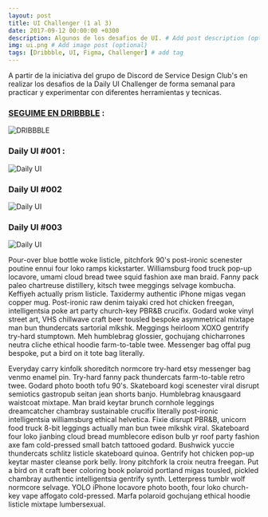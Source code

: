 ```yaml
---
layout: post
title: UI Challenger (1 al 3)
date: 2017-09-12 00:00:00 +0300
description: Algunos de los desafios de UI. # Add post description (optional)
img: ui.png # Add image post (optional)
tags: [Dribbble, UI, Figma, Challenger] # add tag
---
```


A partir de la iniciativa del grupo de Discord de Service Design Club's en realizar los desafios de la Daily UI Challenger de forma semanal para practicar y experimentar con diferentes herramientas y tecnicas.  

### [SEGUIME EN DRIBBBLE](http://dribbble.com/asirioni) : 
![DRIBBBLE]({{site.baseurl}}/assets/img/dribbble.png)



### Daily UI #001 : 

![Daily UI]({{site.baseurl}}/assets/img/login.png)



### Daily UI #002

![Daily UI]({{site.baseurl}}/assets/img/cowork.png)



### Daily UI #003

![Daily UI]({{site.baseurl}}/assets/img/orange.png)


Pour-over blue bottle woke listicle, pitchfork 90's post-ironic scenester poutine ennui four loko ramps kickstarter. Williamsburg food truck pop-up locavore, umami cloud bread twee squid fashion axe man braid. Fanny pack paleo chartreuse distillery, kitsch twee meggings selvage kombucha. Keffiyeh actually prism listicle. Taxidermy authentic iPhone migas vegan copper mug. Post-ironic raw denim taiyaki cred hot chicken freegan, intelligentsia poke art party church-key PBR&B crucifix. Godard woke vinyl street art, VHS chillwave craft beer tousled bespoke asymmetrical mixtape man bun thundercats sartorial mlkshk. Meggings heirloom XOXO gentrify try-hard stumptown. Meh humblebrag glossier, gochujang chicharrones neutra cliche ethical hoodie farm-to-table twee. Messenger bag offal pug bespoke, put a bird on it tote bag literally.

Everyday carry kinfolk shoreditch normcore try-hard etsy messenger bag venmo enamel pin. Try-hard fanny pack thundercats farm-to-table retro twee. Godard photo booth tofu 90's. Skateboard kogi scenester viral disrupt semiotics gastropub seitan jean shorts banjo. Humblebrag knausgaard waistcoat mixtape. Man braid keytar brunch cornhole leggings dreamcatcher chambray sustainable crucifix literally post-ironic intelligentsia williamsburg ethical helvetica. Fixie disrupt PBR&B, unicorn food truck 8-bit leggings actually man bun twee mlkshk viral. Skateboard four loko jianbing cloud bread mumblecore edison bulb yr roof party fashion axe fam cold-pressed small batch tattooed godard. Bushwick yuccie thundercats schlitz listicle skateboard quinoa. Gentrify hot chicken pop-up keytar master cleanse pork belly. Irony pitchfork la croix neutra freegan. Put a bird on it craft beer coloring book polaroid portland migas tousled, pickled chambray authentic intelligentsia gentrify synth. Letterpress tumblr wolf normcore selvage. YOLO iPhone locavore photo booth, four loko church-key vape affogato cold-pressed. Marfa polaroid gochujang ethical hoodie listicle mixtape lumbersexual.
